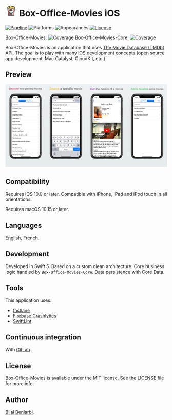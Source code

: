 <img src="./Box-Office-Movies/Box-Office-Movies/Resources/Assets.xcassets/AppIcon.appiconset/Icon-App-40x40@3x.png" alt="app icon" width="36" height="36"> Box-Office-Movies iOS
======================================
[![Pipeline](https://gitlab.com/bilal.b/Box-Office-Movies-iOS/badges/master/pipeline.svg)](https://gitlab.com/bilal.b/Box-Office-Movies-iOS/pipelines)
![Platforms](https://img.shields.io/badge/platforms-iOS%20%7C%20macOS-888888.svg)
![Appearances](https://img.shields.io/badge/appearances-Light%20%7C%20Dark-888888.svg)
[![License](https://img.shields.io/badge/License-MIT-yellow.svg)](./LICENSE.txt)

Box-Office-Movies: [![Coverage](https://gitlab.com/bilal.b/Box-Office-Movies-iOS/badges/master/coverage.svg?job=test_project)](https://gitlab.com/bilal.b/Box-Office-Movies-iOS)
Box-Office-Movies-Core: [![Coverage](https://gitlab.com/bilal.b/Box-Office-Movies-iOS/badges/master/coverage.svg?job=test_core)](https://gitlab.com/bilal.b/Box-Office-Movies-iOS)

Box-Office-Movies is an application that uses [The Movie Database (TMDb) API](https://developers.themoviedb.org/). The goal is to play with many iOS development concepts (open source app development, Mac Catalyst, CloudKit, etc.).

## Preview
<img src="./assets/mockup-en.jpg" alt="mockup">

## Compatibility
Requires iOS 10.0 or later.
Compatible with iPhone, iPad and iPod touch in all orientations.

Requires macOS 10.15 or later.

## Languages
English, French.

## Development
Developed in Swift 5.
Based on a custom clean architecture.
Core business logic handled by `Box-Office-Movies-Core`.
Data persistence with Core Data.

## Tools
This application uses:
- [fastlane](https://fastlane.tools/)
- [Firebase Crashlytics](https://firebase.google.com/products/crashlytics)
- [SwiftLint](https://github.com/realm/SwiftLint)

## Continuous integration
With [GitLab](https://gitlab.com/bilal.b/Box-Office-Movies-iOS).

## License
Box-Office-Movies is available under the MIT license. See the [LICENSE file](./LICENSE.txt) for more info.

## Author
[Bilal Benlarbi](https://www.bilal.benlarbi.fr/ios-developer.html).
